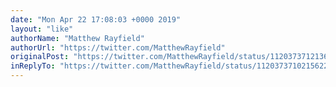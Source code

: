 ```yaml
---
date: "Mon Apr 22 17:08:03 +0000 2019"
layout: "like"
authorName: "Matthew Rayfield"
authorUrl: "https://twitter.com/MatthewRayfield"
originalPost: "https://twitter.com/MatthewRayfield/status/1120373712136691717"
inReplyTo: "https://twitter.com/MatthewRayfield/status/1120373710215622662"
---
```

